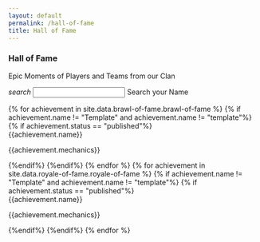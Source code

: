 ```yaml
---
layout: default
permalink: /hall-of-fame
title: Hall of Fame
---
```


<div class="row">
  <div class="col s12 bg-gray center-align">
    <h3 class="logo-text">Hall of Fame</h3>
  </div>
</div>
<div class="container">
  <div class="row center-align" id="page_filler">
      <div class="col s12">
          <p class="flow-text">
              Epic Moments of Players and Teams from our Clan<br>
          </p>
      </div>
  </div>
  <div class="row">
    <form id="search_form" class="col s12">
      <div class="input-field col s12">
        <i class="material-icons prefix">search</i>
        <input id="search_event" type="text" class="validate">
        <label for="search_event">Search your Name</label>
      </div>
    </form>
  </div>
  <div class="row" id="page_search_none" hidden>
      <div class="col s12">
          <p class="flow-text">
              It seems that your name is still not on the list.<br><br>
              You can learn more from us and make a name for yourself!<br><br>
              If you have an entry, send it in our <a href="{{site.url}}/#chat">chat<i class="material-icons tiny valign-top">north_east</i></a> ASAP!<br>
          </p>
      </div>
  </div>
  <div class="row" id="search_key_container" hidden>
      <div class="col s12">
          <h4 class="logo-text center-align" id="search_key_content"></h4>
      </div>
  </div>
  <div class="row">
  {% for achievement in site.data.brawl-of-fame.brawl-of-fame %}
      {% if achievement.name != "Template" and achievement.name != "template"%}
      {% if achievement.status == "published"%}
      <div class="col s12 m6 l4" id="brawl-{{forloop.index}}">
        <div class="card-search" hidden>
          <div class="card-id">brawl-{{forloop.index}}</div>
          <div class="players">{{achievement.players | join: ";"}}</div>
        </div>
        <div class="card">
          <div class="card-content">
            <span class="card-title flow-text">{{achievement.name}}</span>
            <p>{{achievement.mechanics}}</p>
          </div>
        </div>
      </div>
      {%endif%}
      {%endif%}
  {% endfor %}
  {% for achievement in site.data.royale-of-fame.royale-of-fame %}
      {% if achievement.name != "Template" and achievement.name != "template"%}
      {% if achievement.status == "published"%}
      <div class="col s12 m6 l4" id="royale-{{forloop.index}}">
        <div class="card-search" hidden>
          <div class="card-id">royale-{{forloop.index}}</div>
          <div class="players">{{achievement.players | join: ";"}}</div>
        </div>
        <div class="card">
          <div class="card-content">
            <span class="card-title">{{achievement.name}}</span>
            <p>{{achievement.mechanics}}</p>
          </div>
        </div>
      </div>
      {%endif%}
      {%endif%}
  {% endfor %}
  </div>
  <br><br>
</div>
<script type="text/javascript" src="/assets/js/similarity-search.js"></script>

<script>
    document.addEventListener('DOMContentLoaded', function() {
    var elems = document.querySelectorAll('.scrollspy');
    var options = {};
    var instances = M.ScrollSpy.init(elems, options);
    });

    var card_ids = $(".card-id").map(function() {return this.innerHTML;}).get();
    var players = $(".players").map(function() {return this.innerHTML;}).get();
    
    console.log(card_ids);
    console.log(players);

    $( "#search_form" ).submit(function( event ) {
        var similarity_threshold = VERY_ACCURATE;
        var str = $("#search_event").val()
        event.preventDefault();

        $("#page_filler").hide();

        var player_similarity = [];

        for ( var i = 0, l = card_ids.length; i < l; i++ ) {
            $("#" + card_ids[i]).hide();
            var similarity_tracker = 0;
            var player_list = players[i].split(";");
            
            for( var j = 0; j < player_list.length; j++) {
                similarty_score = similarity(str,player_list[j]);
                if(similarity_tracker < similarty_score)
                {
                  similarity_tracker = similarty_score;
                }
            }

            player_similarity.push(similarity_tracker);
        }

        var cards_shown = 0;

        for ( var i = 0, l = card_ids.length; i < l; i++) {
            if(parseFloat(similarity_threshold) < parseFloat(player_similarity[i]))
            {
                $("#" + card_ids[i]).show();
                cards_shown++;
            }
        }

        if(cards_shown < 1)
        {
            $("#page_search_none").show();
            $("#search_key_container").hide();
        }
        else
        {
            $("#page_search_none").hide();
            $("#search_key_container").show();
            $("#search_form").hide();

            if(str == "")
            {
              $("#search_key_content").text("To Be Achieved");
            }
            else
            {
              $("#search_key_content").text(str);
            }
        }

        $("#search_event").val('');
        $("#search_event").blur();
    });
</script>
